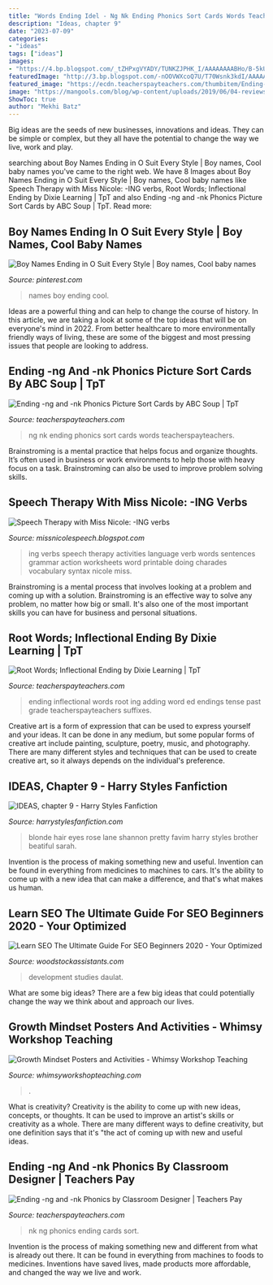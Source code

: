 ```yaml
---
title: "Words Ending Idel - Ng Nk Ending Phonics Sort Cards Words Teacherspayteachers"
description: "Ideas, chapter 9"
date: "2023-07-09"
categories:
- "ideas"
tags: ["ideas"]
images:
- "https://4.bp.blogspot.com/_tZHPxgVYADY/TUNKZJPHK_I/AAAAAAAABHo/B-5kUC3n1nY/s1600/Verbs+-+ING.jpg"
featuredImage: "http://3.bp.blogspot.com/-nOOVWXcoQ7U/T70Wsnk3kdI/AAAAAAAAACs/uyokKN_tEO8/s1600/beatiful-blonde-cute-girl-shannon-rose-lane-Favim.com-413186_large.jpg"
featured_image: "https://ecdn.teacherspayteachers.com/thumbitem/Ending-ng-and-nk-Phonics-Picture-Sort-Cards-1505582117/original-412671-3.jpg"
image: "https://mangools.com/blog/wp-content/uploads/2019/06/04-reviews.png"
ShowToc: true
author: "Mekhi Batz"
---
```



Big ideas are the seeds of new businesses, innovations and ideas. They can be simple or complex, but they all have the potential to change the way we live, work and play.

	

		
searching about Boy Names Ending in O Suit Every Style | Boy names, Cool baby names you've came to the right web. We have 8 Images about Boy Names Ending in O Suit Every Style | Boy names, Cool baby names like Speech Therapy with Miss Nicole: -ING verbs, Root Words; Inflectional Ending by Dixie Learning | TpT and also Ending -ng and -nk Phonics Picture Sort Cards by ABC Soup | TpT. Read more:
		
    
## Boy Names Ending In O Suit Every Style | Boy Names, Cool Baby Names

<img loading=lazy src="https://i.pinimg.com/736x/05/54/31/0554318852327ad7587a74de58e0f76e.jpg" onerror="this.onerror=null;this.src='https://tse2.mm.bing.net/th?id=OIP.jq6XLyZQXVvtldTXZ5rC1wHaHa&amp;pid=15.1';" alt="Boy Names Ending in O Suit Every Style | Boy names, Cool baby names">

_Source: pinterest.com_

>names boy ending cool. 

	

Ideas are a powerful thing and can help to change the course of history. In this article, we are taking a look at some of the top ideas that will be on everyone's mind in 2022. From better healthcare to more environmentally friendly ways of living, these are some of the biggest and most pressing issues that people are looking to address.

    
## Ending -ng And -nk Phonics Picture Sort Cards By ABC Soup | TpT

<img loading=lazy src="https://ecdn.teacherspayteachers.com/thumbitem/Ending-ng-and-nk-Phonics-Picture-Sort-Cards-1505582117/original-412671-3.jpg" onerror="this.onerror=null;this.src='https://tse1.mm.bing.net/th?id=OIP.EkzBs8chM4qYiRR1XDf74QAAAA&amp;pid=15.1';" alt="Ending -ng and -nk Phonics Picture Sort Cards by ABC Soup | TpT">

_Source: teacherspayteachers.com_

>ng nk ending phonics sort cards words teacherspayteachers. 

	

Brainstroming is a mental practice that helps focus and organize thoughts. It’s often used in business or work environments to help those with heavy focus on a task. Brainstroming can also be used to improve problem solving skills.

    
## Speech Therapy With Miss Nicole: -ING Verbs

<img loading=lazy src="https://4.bp.blogspot.com/_tZHPxgVYADY/TUNKZJPHK_I/AAAAAAAABHo/B-5kUC3n1nY/s1600/Verbs+-+ING.jpg" onerror="this.onerror=null;this.src='https://tse3.mm.bing.net/th?id=OIP.e0npQ4tiOn5KdKaRXEpvRQHaJl&amp;pid=15.1';" alt="Speech Therapy with Miss Nicole: -ING verbs">

_Source: missnicolespeech.blogspot.com_

>ing verbs speech therapy activities language verb words sentences grammar action worksheets word printable doing charades vocabulary syntax nicole miss. 

	

Brainstroming is a mental process that involves looking at a problem and coming up with a solution. Brainstroming is an effective way to solve any problem, no matter how big or small. It's also one of the most important skills you can have for business and personal situations.

    
## Root Words; Inflectional Ending By Dixie Learning | TpT

<img loading=lazy src="https://ecdn.teacherspayteachers.com/thumbitem/Root-Words-Inflectional-Ending-1245379-1409847907/original-1245379-1.jpg" onerror="this.onerror=null;this.src='https://tse2.mm.bing.net/th?id=OIP.MSA31cuVcrKf3AwOp9sACAAAAA&amp;pid=15.1';" alt="Root Words; Inflectional Ending by Dixie Learning | TpT">

_Source: teacherspayteachers.com_

>ending inflectional words root ing adding word ed endings tense past grade teacherspayteachers suffixes. 

	

Creative art is a form of expression that can be used to express yourself and your ideas. It can be done in any medium, but some popular forms of creative art include painting, sculpture, poetry, music, and photography. There are many different styles and techniques that can be used to create creative art, so it always depends on the individual's preference.

    
## IDEAS, Chapter 9 - Harry Styles Fanfiction

<img loading=lazy src="http://3.bp.blogspot.com/-nOOVWXcoQ7U/T70Wsnk3kdI/AAAAAAAAACs/uyokKN_tEO8/s1600/beatiful-blonde-cute-girl-shannon-rose-lane-Favim.com-413186_large.jpg" onerror="this.onerror=null;this.src='https://tse2.mm.bing.net/th?id=OIP.vrZrfk7k1GZ1lKhe24VFWQAAAA&amp;pid=15.1';" alt="IDEAS, chapter 9 - Harry Styles Fanfiction">

_Source: harrystylesfanfiction.com_

>blonde hair eyes rose lane shannon pretty favim harry styles brother beatiful sarah. 

	

Invention is the process of making something new and useful. Invention can be found in everything from medicines to machines to cars. It's the ability to come up with a new idea that can make a difference, and that's what makes us human.

    
## Learn SEO The Ultimate Guide For SEO Beginners 2020 - Your Optimized

<img loading=lazy src="https://mangools.com/blog/wp-content/uploads/2019/06/04-reviews.png" onerror="this.onerror=null;this.src='https://tse3.mm.bing.net/th?id=OIP._G3Tt8YxGK1GNOpSuNLpXQHaEx&amp;pid=15.1';" alt="Learn SEO The Ultimate Guide For SEO Beginners 2020 - Your Optimized">

_Source: woodstockassistants.com_

>development studies daulat. 

	

What are some big ideas?
There are a few big ideas that could potentially change the way we think about and approach our lives.

    
## Growth Mindset Posters And Activities - Whimsy Workshop Teaching

<img loading=lazy src="https://whimsyworkshopteaching.com/wp-content/uploads/2016/09/Screen-Shot-2017-03-06-at-4.07.40-PM-770x1024.png" onerror="this.onerror=null;this.src='https://tse2.mm.bing.net/th?id=OIP.iXrMw7mN2OrUM7BwMmxKewHaJ2&amp;pid=15.1';" alt="Growth Mindset Posters and Activities - Whimsy Workshop Teaching">

_Source: whimsyworkshopteaching.com_

>. 

	

What is creativity?
Creativity is the ability to come up with new ideas, concepts, or thoughts. It can be used to improve an artist's skills or creativity as a whole. There are many different ways to define creativity, but one definition says that it's "the act of coming up with new and useful ideas.

    
## Ending -ng And -nk Phonics By Classroom Designer | Teachers Pay

<img loading=lazy src="https://ecdn.teacherspayteachers.com/thumbitem/Ending-ng-and-nk-Phonics-Picture-Sort-Cards-1352723411/original-412671-4.jpg" onerror="this.onerror=null;this.src='https://tse1.mm.bing.net/th?id=OIP.eNYEuOzL4uBYsSC2rtg7mwHaJm&amp;pid=15.1';" alt="Ending -ng and -nk Phonics by Classroom Designer | Teachers Pay">

_Source: teacherspayteachers.com_

>nk ng phonics ending cards sort. 

	

Invention is the process of making something new and different from what is already out there. It can be found in everything from machines to foods to medicines. Inventions have saved lives, made products more affordable, and changed the way we live and work.

